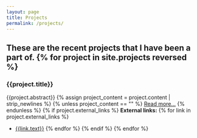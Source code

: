 ```yaml
---
layout: page
title: Projects
permalink: /projects/
---
```

These are the recent projects that I have been a part of.
{% for project in site.projects reversed %}
---
### {{project.title}}
{{project.abstract}}
{% assign project_content = project.content | strip_newlines %}
{% unless project_content == "" %}
[Read more...]({{project.url}})
{% endunless %}
{% if project.external_links %}
**External links:**
{% for link in project.external_links %}
- <a href="{{link.url}}" target="_blank">{{link.text}}</a>
{% endfor %}
{% endif %}
{% endfor %}